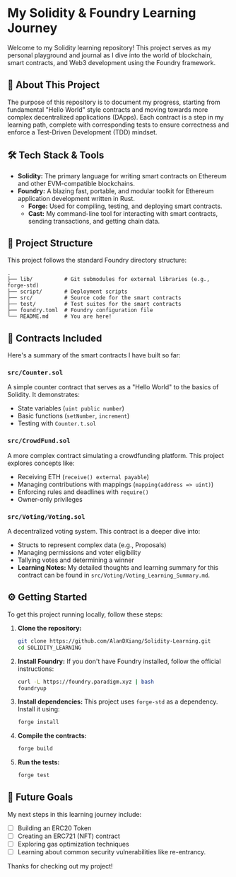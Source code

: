 # My Solidity & Foundry Learning Journey

Welcome to my Solidity learning repository! This project serves as my personal playground and journal as I dive into the world of blockchain, smart contracts, and Web3 development using the Foundry framework.

## 📖 About This Project

The purpose of this repository is to document my progress, starting from fundamental "Hello World" style contracts and moving towards more complex decentralized applications (DApps). Each contract is a step in my learning path, complete with corresponding tests to ensure correctness and enforce a Test-Driven Development (TDD) mindset.

## 🛠️ Tech Stack & Tools

*   **Solidity:** The primary language for writing smart contracts on Ethereum and other EVM-compatible blockchains.
*   **Foundry:** A blazing fast, portable, and modular toolkit for Ethereum application development written in Rust.
    *   **Forge:** Used for compiling, testing, and deploying smart contracts.
    *   **Cast:** My command-line tool for interacting with smart contracts, sending transactions, and getting chain data.

## 📁 Project Structure

This project follows the standard Foundry directory structure:

```
.
├── lib/          # Git submodules for external libraries (e.g., forge-std)
├── script/       # Deployment scripts
├── src/          # Source code for the smart contracts
├── test/         # Test suites for the smart contracts
├── foundry.toml  # Foundry configuration file
└── README.md     # You are here!
```

## 🚀 Contracts Included

Here's a summary of the smart contracts I have built so far:

### `src/Counter.sol`
A simple counter contract that serves as a "Hello World" to the basics of Solidity. It demonstrates:
*   State variables (`uint public number`)
*   Basic functions (`setNumber`, `increment`)
*   Testing with `Counter.t.sol`

### `src/CrowdFund.sol`
A more complex contract simulating a crowdfunding platform. This project explores concepts like:
*   Receiving ETH (`receive() external payable`)
*   Managing contributions with mappings (`mapping(address => uint)`)
*   Enforcing rules and deadlines with `require()`
*   Owner-only privileges

### `src/Voting/Voting.sol`
A decentralized voting system. This contract is a deeper dive into:
*   Structs to represent complex data (e.g., Proposals)
*   Managing permissions and voter eligibility
*   Tallying votes and determining a winner
*   **Learning Notes:** My detailed thoughts and learning summary for this contract can be found in `src/Voting/Voting_Learning_Summary.md`.

## ⚙️ Getting Started

To get this project running locally, follow these steps:

1.  **Clone the repository:**
    ```bash
    git clone https://github.com/AlanDXiang/Solidity-Learning.git
    cd SOLIDITY_LEARNING
    ```

2.  **Install Foundry:**
    If you don't have Foundry installed, follow the official instructions:
    ```bash
    curl -L https://foundry.paradigm.xyz | bash
    foundryup
    ```

3.  **Install dependencies:**
    This project uses `forge-std` as a dependency. Install it using:
    ```bash
    forge install
    ```

4.  **Compile the contracts:**
    ```bash
    forge build
    ```

5.  **Run the tests:**
    ```bash
    forge test
    ```

## 🎯 Future Goals

My next steps in this learning journey include:
*   [ ] Building an ERC20 Token
*   [ ] Creating an ERC721 (NFT) contract
*   [ ] Exploring gas optimization techniques
*   [ ] Learning about common security vulnerabilities like re-entrancy.

Thanks for checking out my project!

